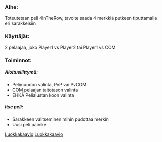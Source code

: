 ### Aihe:
Toteutetaan peli 4InTheRow,
tavoite saada 4 merkkiä putkeen tiputtamalla eri sarakkeisiin

### Käyttäjät:
2 pelaajaa, joko Player1 vs Player2 tai Player1 vs COM

### Toiminnot:
##### Aloitusliittymä:
- Pelimuodon valinta, PvP vai PvCOM
- COM pelaajan taitotason valinta
- EHKÄ Pelialustan koon valinta

##### Itse peli:
- Sarakkeen valitseminen mihin pudottaa merkin
- Uusi peli painike

[Luokkakaavio](https://gyazo.com/a69f38a355a61ed715391108dd9cc99c)
[Luokkakaavio](Luokkakaavio.xml)



